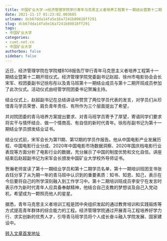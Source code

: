 ```yaml
---
title: 中国矿业大学->经济管理学院举行青年马克思主义者培养工程第十一期结业暨第十二期开班仪式 | cumt.net.cn
date: 2021-11-17 01:23:02.003685
urlname: dcb67dda14fa5e16a7241b89818ff291
slug: dcb67dda14fa5e16a7241b89818ff291
tags: 
- 中国矿业大学
categories:
- cumt.net.cn
- 中国矿业大学
authorbox: false
sidebar: false
---
```

近日，经济管理学院在学院楼B108报告厅举行青年马克思主义者培养工程第十一期结业暨第十二期开班仪式。经济管理学院党委副书记赵超、徐州市电影协会会长宋军、校团委副书记徐彤彤以及青马班第十一期结业成员与第十二期开班成员参加了此次仪式。活动仪式由经管学院团委书记贺瀚主持。

结业仪式上，赵超副书记在总结讲话中赞赏了两位学员代表的发言，对学员们从珍惜青马学员荣誉、肩负青年责任、有所作为三个层面提出了希望，
<!--more-->
并对院团委的青马培养方案提出要求、对青马班学员寄予了厚望，寄语同学们要求将实干与情怀结合、做一个情商高、有自信的新时代青年。徐彤彤副书记为第十一期结业学员颁发结业证书。

结业仪式前，宋军会长为第11期、第12期的学员作报告。他从中国电影产业发展历程、中国电影行业分成、2020年中国电影市场数据洞察、2020年国庆档电影行业表现等方面分析了电影行业的数据，充分展示了中国的制度优势和文化自信。讲座结束后赵超副书记为宋军会长颁发中国矿业大学校外导师证书。

贺瀚老师宣读了第十一期结业学员和第十二期学员名单，第十一期培训班团支书张垚钰分享了从为期一年的青马班中认识到的重要素质：知书、知恩、知己，表示在今后要将自己的所学深刻融入到工作学习中。第十二期培训班成员李安宁在发言时表示作为新时代青年人应具备奉献精神，他结合自己支教的梦想谈及自己入党动机，希望成为一颗照亮他人的星星。

据悉，青年马克思主义者培训工程是团中央组织发起的通过教育培训和实践锻炼等方式提高青年群体的综合能力的工程。经济管理学院通过开展青马工程培养好学力行、求实创新的优秀人才，引导青马班学员将个人成长奋斗融入学院发展、国家建设中。



[转入文章首发地址](http://xwzx.cumt.edu.cn/54/8a/c523a611466/page.htm)